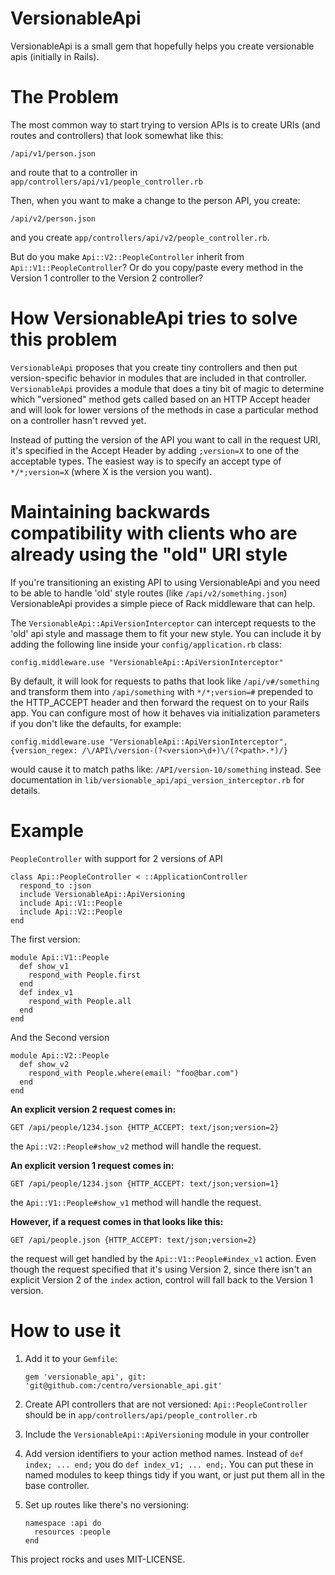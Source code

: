# VersionableApi

VersionableApi is a small gem that hopefully helps you create versionable apis (initially in Rails).

# The Problem

The most common way to start trying to version APIs is to create URIs (and routes and controllers) that look somewhat like this:
```
/api/v1/person.json
```
and route that to a controller in `app/controllers/api/v1/people_controller.rb`

Then, when you want to make a change to the person API, you create:
```
/api/v2/person.json
```
and you create `app/controllers/api/v2/people_controller.rb`.

But do you make `Api::V2::PeopleController` inherit from `Api::V1::PeopleController`? Or do you copy/paste every method in the Version 1 controller to the Version 2 controller?

# How VersionableApi tries to solve this problem

`VersionableApi` proposes that you create tiny controllers and then put version-specific behavior in modules that are included in that controller.  `VersionableApi` provides a module that does a tiny bit of magic to determine which "versioned" method gets called based on an HTTP Accept header and will look for lower versions of the methods in case a particular method on a controller hasn't revved yet.

Instead of putting the version of the API you want to call in the request URI, it's specified in the Accept Header by adding `;version=X` to one of the acceptable types.  The easiest way is to specify an accept type of `*/*;version=X` (where X is the version you want).

# Maintaining backwards compatibility with clients who are already using the "old" URI style

If you're transitioning an existing API to using VersionableApi and you need to be able to handle 'old' style routes (like `/api/v2/something.json`) VersionableApi provides a simple piece of Rack middleware that can help.

The `VersionableApi::ApiVersionInterceptor` can intercept requests to the 'old' api style and massage them to fit your new style.  You can include it by adding the following line inside your `config/application.rb` class:
```
config.middleware.use "VersionableApi::ApiVersionInterceptor"
```

By default, it will look for requests to paths that look like `/api/v#/something` and transform them into `/api/something` with `*/*;version=#` prepended to the HTTP_ACCEPT header and then forward the request on to your Rails app. You can configure most of how it behaves via initialization parameters if you don't like the defaults, for example:
```
config.middleware.use "VersionableApi::ApiVersionInterceptor", {version_regex: /\/API\/version-(?<version>\d+)\/(?<path>.*)/}
```
would cause it to match paths like: `/API/version-10/something` instead.  See documentation in `lib/versionable_api/api_version_interceptor.rb` for details.

# Example
`PeopleController` with support for 2 versions of API
```
class Api::PeopleController < ::ApplicationController
  respond_to :json
  include VersionableApi::ApiVersioning
  include Api::V1::People
  include Api::V2::People
end
```
The first version:
```
module Api::V1::People
  def show_v1
    respond_with People.first
  end
  def index_v1
    respond_with People.all
  end
end
```

And the Second version
```
module Api::V2::People
  def show_v2
    respond_with People.where(email: "foo@bar.com")
  end
end
```

**An explicit version 2 request comes in:**
```
GET /api/people/1234.json {HTTP_ACCEPT: text/json;version=2}
```
the `Api::V2::People#show_v2` method will handle the request.

**An explicit version 1 request comes in:**
```
GET /api/people/1234.json {HTTP_ACCEPT: text/json;version=1}
```
the `Api::V1::People#show_v1` method will handle the request.


**However, if a request comes in that looks like this:**
```
GET /api/people.json {HTTP_ACCEPT: text/json;version=2}
```
the request will get handled by the `Api::V1::People#index_v1` action.  Even though the request specified that it's using Version 2, since there isn't an explicit Version 2 of the `index` action, control will fall back to the Version 1 version.


# How to use it
1. Add it to your `Gemfile`:
    
    ```
    gem 'versionable_api', git: 'git@github.com:/centro/versionable_api.git'
    ```
2. Create API controllers that are not versioned: `Api::PeopleController` should be in `app/controllers/api/people_controller.rb`
3. Include the `VersionableApi::ApiVersioning` module in your controller
4. Add version identifiers to your action method names.  Instead of `def index; ... end;` you do `def index_v1; ... end;`.  You can put these in named modules to keep things tidy if you want, or just put them all in the base controller.
5. Set up routes like there's no versioning:
    
    ```
    namespace :api do 
      resources :people
    end
    ```

This project rocks and uses MIT-LICENSE.
